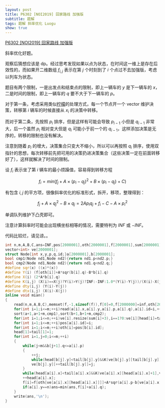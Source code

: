 ```yaml
---
layout: post
title: P6302 [NOI2019] 回家路线 加强版
subtitle: 题解
tags: 题解 斜率优化 Luogu
show: true
---
```


[P6302 [NOI2019] 回家路线 加强版](https://www.luogu.com.cn/problem/P6302)

斜率优化好题。

观察后猜想应该是 dp。经过思考发现如果以点为状态，在时间这一维上是存在后效性的，而如果开二维数组 $f_{i,j}$ 表示在第 $j$ 个时刻到了 $i$ 个点过不去加强版，考虑以列车为状态。

题目有两个限制，一是出发点和结束点的限制，即上一辆车的 $y$ 是下一辆车的 $x$，二是时间的限制，即上一辆车的 $q$ 要不大于下一辆车的 $p$。

对于第一条，考虑采用类似[柠檬](https://www.luogu.com.cn/problem/P5504)的处理方式，每一个节点开一个 vector 维护决策，转移第 $i$ 辆车的时候直接从 $x_i$ 的决策中转移。

而对于第二条，先按照 $p_i$ 排序，但是这样有可能会导致 $p_{i-1}$ 小但是 $q_{i-1}$ 非常大，后一个虽然 $p_i$ 相对变大但是 $q_i$ 可能小于前一个的 $q_{i-1}$，这样添加决策是无序的，转移的限制也没有解决。

注意到随着 $p_i$ 的增大，决策集合只变大不缩小，所以可以再按照 $q_i$ 排序，使用双指针的思想，每次转移前先把可用的决策扔进决策集合（这些决策一定在前面转移好了），这样就解决了时间的限制。

设 $f_i$ 表示坐了第 $i$ 辆车的最小烦躁值，容易得到转移方程

$$
f_i=min(f_j+A\times (p_i-q_j)^2+B\times (p_i-q_j)+C)
$$

有包含 $i,j$ 的平方项，很像斜率优化的标准形式，拆开，移项，整理得到：

$$
f_j+A\times q_j^2-B\times q_j=2Ap_iq_j+f_i-C-A\times p_i^2
$$

单调队列维护下凸壳即可。

注意计算斜率时可能会出现横坐标相等的情况，需要特判为 $INF$ 或 $-INF$。

代码比较烂，请见谅。。

```cpp
int n,m,A,B,C,ans=INF,pos[2000001],oth[2000001],f[2000001],sum[2000001],head[2000001],tail[2000001];
vector<int> ve[2000001];
struct Node{int x,y,p,q,id;}a[2000001],b[2000001];
bool cmp1(Node nd1,Node nd2){return nd1.p<nd2.p;}
bool cmp2(Node nd1,Node nd2){return nd1.q<nd2.q;}
#define sqr(x) ((x)*(x))
#define Y(i) (f[oth[i]]+A*sqr(b[i].q)-B*b[i].q)
#define X(i) (2*A*b[i].q)
#define K(i,j) (X(i)==X(j)?Y(i)>Y(j)?INF:-INF:1.0*(Y(i)-Y(j))/(X(i)-X(j)))
#define dty(i,j) (Y(i)-Y(j))
#define dtx(i,j) (X(i)-X(j))
inline void mian()
{
	read(n,m,A,B,C),memset(f,-1,sizeof(f)),f[0]=0,f[2000000]=inf,oth[2000000]=2000000;
	for(int i=1;i<=m;++i)read(a[i].x,a[i].y,a[i].p,a[i].q),a[i].id=i,++sum[a[i].y],b[i]=a[i];
	sort(a+1,a+1+m,cmp1),sort(b+1,b+1+m,cmp2);
	for(int i=1;i<=n;++i)ve[i].resize(sum[i]+3),i==1?0:ve[i][head[i]=tail[i]=1]=2000000;
	for(int i=1;i<=m;++i)pos[a[i].id]=i;
	for(int i=1;i<=m;++i)oth[i]=pos[b[i].id];
	head[1]=tail[1]=1;
	for(int i=1,j=0;i<=m;++i)
	{
		while(j<m&&b[j+1].q<=a[i].p)
		{
			++j;
			while(head[b[j].y]<tail[b[j].y]&&K(ve[b[j].y][tail[b[j].y]],ve[b[j].y][tail[b[j].y]-1])>K(j,ve[b[j].y][tail[b[j].y]]))--tail[b[j].y];
			ve[b[j].y][++tail[b[j].y]]=j;
		}
		while(head[a[i].x]<tail[a[i].x]&&K(ve[a[i].x][head[a[i].x]+1],ve[a[i].x][head[a[i].x]])<=(ld)a[i].p)
		++head[a[i].x];
		f[i]=f[oth[ve[a[i].x][head[a[i].x]]]]+A*sqr(a[i].p-b[ve[a[i].x][head[a[i].x]]].q)+B*(a[i].p-b[ve[a[i].x][head[a[i].x]]].q)+C;
		if(a[i].y==n)ans=min(ans,f[i]+a[i].q);
	}
	write(ans,'\n');
}
```